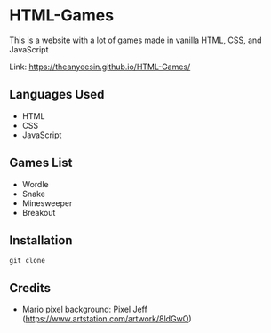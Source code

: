 # HTML-Games

This is a website with a lot of games made in vanilla HTML, CSS, and JavaScript

Link: https://theanyeesin.github.io/HTML-Games/

## Languages Used

- HTML
- CSS
- JavaScript

## Games List

- Wordle
- Snake
- Minesweeper
- Breakout

## Installation

```
git clone
```

## Credits
- Mario pixel background: Pixel Jeff (https://www.artstation.com/artwork/8ldGwO)
